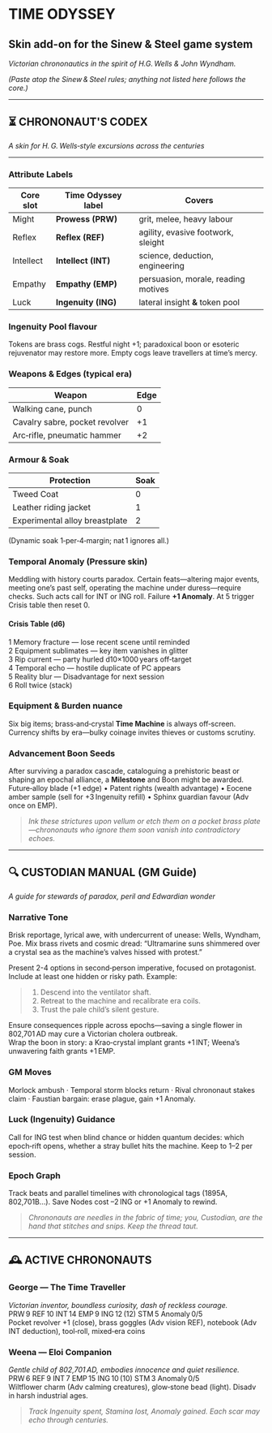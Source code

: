 # **TIME ODYSSEY**
## Skin add-on for the Sinew & Steel game system
*Victorian chrononautics in the spirit of H.G. Wells & John Wyndham.*

_(Paste atop the Sinew & Steel rules; anything not listed here follows the core.)_

---

## ⏳ CHRONONAUT'S CODEX
*A skin for H. G. Wells‑style excursions across the centuries*  

---

### Attribute Labels
| Core slot | Time Odyssey label | Covers |
|---|---|---|
| Might | **Prowess (PRW)** | grit, melee, heavy labour |
| Reflex | **Reflex (REF)** | agility, evasive footwork, sleight |
| Intellect | **Intellect (INT)** | science, deduction, engineering |
| Empathy | **Empathy (EMP)** | persuasion, morale, reading motives |
| Luck | **Ingenuity (ING)** | lateral insight **&** token pool |

### Ingenuity Pool flavour
Tokens are brass cogs. Restful night +1; paradoxical boon or esoteric rejuvenator may restore more. Empty cogs leave travellers at time’s mercy.

### Weapons & Edges (typical era)
| Weapon | Edge |
|---|---|
| Walking cane, punch | 0 |
| Cavalry sabre, pocket revolver | +1 |
| Arc‑rifle, pneumatic hammer | +2 |

### Armour & Soak
| Protection | Soak |
|---|---|
| Tweed Coat | 0 |
| Leather riding jacket | 1 |
| Experimental alloy breastplate | 2 |

(Dynamic soak 1‑per‑4‑margin; nat 1 ignores all.)

### Temporal Anomaly (Pressure skin)
Meddling with history courts paradox. Certain feats—altering major events, meeting one’s past self, operating the machine under duress—require checks. Such acts call for INT or ING roll. Failure **+1 Anomaly**. At 5 trigger Crisis table then reset 0.

#### Crisis Table (d6)
1 Memory fracture — lose recent scene until reminded  
2 Equipment sublimates — key item vanishes in glitter  
3 Rip current — party hurled d10×1000 years off‑target  
4 Temporal echo — hostile duplicate of PC appears  
5 Reality blur — Disadvantage for next session  
6 Roll twice (stack)

### Equipment & Burden nuance
Six big items; brass‑and‑crystal **Time Machine** is always off‑screen. Currency shifts by era—bulky coinage invites thieves or customs scrutiny.

### Advancement Boon Seeds
After surviving a paradox cascade, cataloguing a prehistoric beast or shaping an epochal alliance, a **Milestone** and Boon might be awarded.  
Future‑alloy blade (+1 edge) • Patent rights (wealth advantage) • Eocene amber sample (sell for +3 Ingenuity refill) • Sphinx guardian favour (Adv once on EMP).

>*Ink these strictures upon vellum or etch them on a pocket brass plate—chrononauts who ignore them soon vanish into contradictory echoes.*  
---

## 🔍 CUSTODIAN MANUAL (GM Guide)
*A guide for stewards of paradox, peril and Edwardian wonder*

### Narrative Tone
Brisk reportage, lyrical awe, with undercurrent of unease: Wells, Wyndham, Poe. Mix brass rivets and cosmic dread: “Ultramarine suns shimmered over a crystal sea as the machine’s valves hissed with protest.”

Present 2-4 options in second‑person imperative, focused on protagonist. Include at least one hidden or risky path. Example:  
> 1. Descend into the ventilator shaft.  
> 2. Retreat to the machine and recalibrate era coils.  
> 3. Trust the pale child’s silent gesture.  

Ensure consequences ripple across epochs—saving a single flower in 802,701 AD may cure a Victorian cholera outbreak.  
Wrap the boon in story: a Krao‑crystal implant grants +1 INT; Weena’s unwavering faith grants +1 EMP.

### GM Moves
Morlock ambush · Temporal storm blocks return · Rival chrononaut stakes claim · Faustian bargain: erase plague, gain +1 Anomaly.

### Luck (Ingenuity) Guidance
Call for ING test when blind chance or hidden quantum decides: which epoch‑rift opens, whether a stray bullet hits the machine. Keep to 1–2 per session.

### Epoch Graph
Track beats and parallel timelines with chronological tags (1895A, 802,701B…). Save Nodes cost –2 ING or +1 Anomaly to rewind.

>*Chrononauts are needles in the fabric of time; you, Custodian, are the hand that stitches and snips. Keep the thread taut.*
---

## 🕰️ ACTIVE CHRONONAUTS

### George — The Time Traveller
*Victorian inventor, boundless curiosity, dash of reckless courage.*  
PRW 9 REF 10 INT 14 EMP 9 ING 12 (12) STM 5 Anomaly 0/5  
Pocket revolver +1 (close), brass goggles (Adv vision REF), notebook (Adv INT deduction), tool‑roll, mixed‑era coins  

### Weena — Eloi Companion
*Gentle child of 802,701 AD, embodies innocence and quiet resilience.*  
PRW 6 REF 9 INT 7 EMP 15 ING 10 (10) STM 3 Anomaly 0/5  
Wiltflower charm (Adv calming creatures), glow‑stone bead (light). Disadv in harsh industrial ages.

>*Track Ingenuity spent, Stamina lost, Anomaly gained. Each scar may echo through centuries.*


